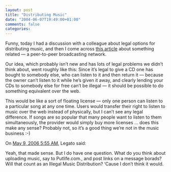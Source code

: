 ```yaml
---
layout: post
title: "Distributing Music"
date: "2004-06-07T19:49:00+01:00"
comments: false
categories: 
---
```


<p>Funny, today I had a discussion with a colleague about legal options for distributing music, and then I come across <a href="http://www.theregister.co.uk/2004/06/07/mercora_p2p_radio/">this article</a> about something related &#8212; a peer-to-peer broadcasting network. </p>

<p>Our idea, which probably isn&#8217;t new and has lots of legal problems we didn&#8217;t think about, went roughly like this: Since it&#8217;s legal to give a CD one has bought to somebody else, who can listen to it and then return it &#8212; because the owner can&#8217;t listen to it while he&#8217;s given it away, and clearly lending your CDs to somebody else for free can&#8217;t be illegal &#8212; it should be possible to do something equivalent over the web.</p>

<p>This would be like a sort of floating license &#8212; only one person can listen to a particular song at any one time. Users would transfer their right to listen to music over the web instead of physically, but I can&#8217;t see any legal difference. If songs are so popular that many people want to listen to them simultaneously, the provider would simply buy more licenses &#8230; does this make any sense? Probably not, so it&#8217;s a good thing we&#8217;re not in the music business :-)</p>

<section class="comments">

<div class="comment" id="comment-304">
On <a href="#comment-304" title="Permalink to this comment">May  9, 2006  5:55 AM</a>, Legato
said:
<p>Yeah, that made sense. But I do have one question.
What do you think about uploading music, say to Putlife.com., and post links on a message borads? Will that count as an Illegal Music Distribution? &#8216;Cause I don&#8217;t think it would.</p>


</section>

